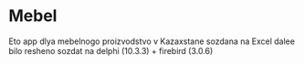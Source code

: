 # Mebel
Eto app dlya mebelnogo proizvodstvo v Kazaxstane
sozdana na Excel dalee bilo resheno sozdat na delphi (10.3.3) + firebird (3.0.6)
